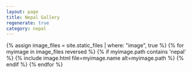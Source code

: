 ```yaml
---
layout: page
title: Nepal Gallery
regenerate: true
category: nepal
---
```


{% assign image_files = site.static_files | where: "image", true %}
{% for myimage in image_files reversed %}
  {% if myimage.path contains 'nepal' %}
  {% include image.html file=myimage.name alt=myimage.path %}
  {% endif %}
{% endfor %}
